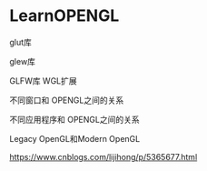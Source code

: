# LearnOPENGL


glut库

glew库

GLFW库
WGL扩展


不同窗口和 OPENGL之间的关系

不同应用程序和 OPENGL之间的关系

Legacy OpenGL和Modern OpenGL


https://www.cnblogs.com/lijihong/p/5365677.html
